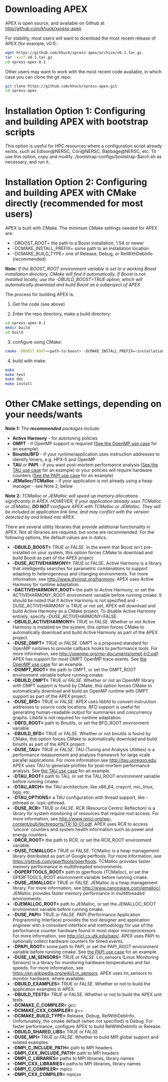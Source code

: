 # Downloading APEX

APEX is open source, and available on Github at [http//github.com/khuck/xpress-apex](http//github.com/khuck/xpress-apex).

For stability, most users will want to download the most recent release of APEX (for example, v0.1):

```bash
wget https://github.com/khuck/xpress-apex/archive/v0.1.tar.gz
tar -xvzf v0.1.tar.gz
cd xpress-apex-0.1
```

Other users may want to work with the most recent code available, in which case you can clone the git repo:

```bash
git clone https://github.com/khuck/xpress-apex.git
cd xpress-apex
```

# Installation Option 1: Configuring and building APEX with bootstrap scripts

This option is useful for HPC resources where a configuration script already exists, such as Edison@NERSC, Cori@NERSC, Babbage@NERSC, etc.  To use this option, copy and modify ./bootstrap-configs/bootstrap-$arch.sh as necessary, and run it.

# Installation Option 2: Configuring and building APEX with CMake directly (recommended for most users)

APEX is built with CMake. The minimum CMake settings needed for APEX are:

* -DBOOST_ROOT= the path to a Boost installation, 1.54 or newer
* -DCMAKE_INSTALL_PREFIX= some path to an installation location
* -DCMAKE_BUILD_TYPE= one of Release, Debug, or RelWithDebInfo (recommended)

**Note:** *If the BOOST_ROOT environment variable is set to a working Boost installation directory, CMake will find it automatically. If Boost is not installed locally, use the -DBUILD_BOOST=TRUE option, which will automatically download and build Boost as a subproject of APEX.*

The process for building APEX is:

1) Get the code (see above)

2) Enter the repo directory, make a build directory:

```bash
cd xpress-apex-0.1
mkdir build
cd build
```

3) configure using CMake:

```bash
cmake -DBOOST_ROOT=<path-to-boost> -DCMAKE_INSTALL_PREFIX=<installation-path> -DCMAKE_BUILD_TYPE=RelWithDebInfo ..
```

4) build with make:

```bash
make
make test
make doc
make install
```

# Other CMake settings, depending on your needs/wants

**Note 1:** *The **recommended** packages include:*

* **Active Harmony** - for autotuning policies
* **OMPT** - if OpenMP support is required ([See the OpenMP use case](usecases.md#openmp-example) for an example)
* **Binutils/BFD** - if your runtime/application uses instruction addresses to identify timers, e.g. HPX-5 and OpenMP
* **TAU** *or* **PAPI** - if you want post-mortem performance analysis ([See the TAU use case](usecases.md#with-tau) for an example) or your policies will require hardware counters ([See the PAPI use case](usecases.md#with-papi) for an example)
* **JEMalloc/TCMalloc** - if your application is not already using a heap manager - see Note 2, below

**Note 2:** *TCMalloc or JEMalloc will speed up memory allocations *significantly* in APEX. HOWEVER, If your application already uses TCMalloc or JEMalloc, **DO NOT** configure APEX with TCMalloc or JEMalloc. They will be included at application link time, and may conflict with the version detected by and linked into APEX.*

There are several utility libraries that provide additional functionality in APEX. Not all libraries are required, but some are recommended.  For the following options, the default values are in *italics*.

* **-DBUILD\_BOOST=**
  TRUE or *FALSE*.  In the event that Boost isn't pre-installed on your system, this option forces CMake to download and build Boost as part of the APEX project.
* **-DUSE\_ACTIVEHARMONY=**
  *TRUE* or FALSE.  Active Harmony is a library that intelligently searches for parametric combinations to support adapting to heterogeneous and changing environments.  For more information, see <http://www.dyninst.org/harmony>.  APEX uses Active Harmony for runtime adaptation.
* **-DACTIVEHARMONY\_ROOT=**
  the path to Active Harmony, or set the ACTIVEHARMONY_ROOT environment variable before running cmake.  It should be noted that if Active Harmony is not specified and -DUSE_ACTIVEHARMONY is TRUE or not set, APEX will download and build Active Harmony as a CMake project. To disable Active Harmony entirely, specify -DUSE_ACTIVEHARMONY=FALSE.
* **-DBUILD\_ACTIVEHARMONY=**
  TRUE or *FALSE*.  Whether or not Active Harmony is installed on the system, this option forces CMake to automatically download and build Active Harmony as part of the APEX project.
* **-DUSE\_OMPT=**
  TRUE or *FALSE*.  OMPT is a proposed standard for OpenMP runtimes to provide callback hooks to performance tools. For more information, see <http://openmp.org/mp-documents/ompt-tr2.pdf>.  APEX has support for most OMPT OpenMP trace events. See [the OpenMP use case](usecases.md#openmp-example) for an example.
* **-DOMPT\_ROOT=**
  the path to OMPT, or set the OMPT_ROOT environment variable before running cmake.
* **-DBUILD\_OMPT=**
  TRUE or *FALSE*. Whether or not an OpenMP library with OMPT support is found by CMake, this option forces CMake to automatically download and build an OpenMP runtime with OMPT support as part of the APEX project.
* **-DUSE\_BFD=**
  TRUE or *FALSE*.  APEX uses libbfd to convert instruction addresses to source code locations. BFD support is useful for generating human-readable output for summaries and concurrency graphs. Libbfd is not required for runtime adaptation.
* **-DBFD\_ROOT=**
  path to Binutils, or set the BFD_ROOT environment variable.
* **-DBUILD\_BFD=**
  TRUE or FALSE.  Whether or not binutils is found by CMake, this option forces CMake to automatically download and build binutils as part of the APEX project.
* **-DUSE\_TAU=**
  TRUE or *FALSE*.  TAU (Tuning and Analysis Utilities) is a performance measurement and analysis framework for large scale parallel applications. For more information see <http://tau.uoregon.edu>.  APEX uses TAU to generate profiles for post-mortem performance analysis. See [the TAU use case](usecases.md#tau-example) for an example.
* **-DTAU\_ROOT=**
  path to TAU, or set the TAU_ROOT environment variable before running cmake.
* **-DTAU\_ARCH=**
  the TAU architecture, like x86_64, craycnl, mic_linux, bgq, etc.
* **-DTAU\_OPTIONS=**
  a TAU configuration with thread support, like -pthread or -icpc-pthread.
* **-DUSE\_RCR=**
  TRUE or *FALSE*.  RCR (Resource Centric Reflection) is a library for system monitoring of resources that require root access.  For more information, see <http://www.renci.org/wp-content/pub/techreports/TR-10-01.pdf>.  APEX uses RCR to access 'uncore' counters and system health information such as power and energy counters.
* **-DRCR\_ROOT=**
  the path to RCR, or set the RCR_ROOT environment variable.
* **-DUSE\_TCMALLOC=**
  TRUE or *FALSE*.  TCMalloc is a heap management library distributed as part of Google perftools. For more information, see <https://github.com/gperftools/gperftools>.  TCMalloc provides faster memory performance in multithreaded environments.
* **-DGPERFTOOLS\_ROOT=**
  path to gperftools (TCMalloc), or set the GPERFTOOLS_ROOT environment variable before running cmake.
* **-DUSE\_JEMALLOC=**
  TRUE or *FALSE*.  JEMalloc is a heap management library.  For more information, see <http://www.canonware.com/jemalloc/>.  JEMalloc provides faster memory performance in multithreaded environments.
* **-DJEMALLOC\_ROOT=**
  path to JEMalloc, or set the JEMALLOC_ROOT environment variable before running cmake.
* **-DUSE\_PAPI=**
  TRUE or *FALSE*.  PAPI (Performance Application Programming Interface) provides the tool designer and application engineer with a consistent interface and methodology for use of the performance counter hardware found in most major microprocessors.  For more information, see <http://icl.cs.utk.edu/papi/>.  APEX uses PAPI to optionally collect hardware counters for timed events.
* **-DPAPI\_ROOT=**
  some path to PAPI, or set the PAPI_ROOT environment variable before running cmake. See [the PAPI use case](usecases.md#papi-example) for an example.
* **-DUSE\_LM\_SENSORS=**
  TRUE or *FALSE*. Lm\_sensors (Linux Monitoring Sensors) is a library for monitoring hardware temperatures and fan speeds. For more information, see <https://en.wikipedia.org/wiki/Lm_sensors>.  APEX uses lm\_sensors to monitor hardware, where available.
* **-DBUILD\_EXAMPLES=**
  TRUE or *FALSE*. Whether or not to build the application examples in APEX.
* **-DBUILD\_TESTS=**
  *TRUE* or FALSE. Whether or not to build the APEX unit tests.
* **-DCMAKE\_C\_COMPILER=**
  *gcc*
* **-DCMAKE\_CXX\_COMPILER=**
  *g++*
* **-DCMAKE\_BUILD\_TYPE=**
  Release, *Debug*, RelWithDebInfo. Unfortunately, the cmake default (when not specified) is Debug. For faster performance, configure APEX to build RelWithDebInfo or Release.
* **-DBUILD\_SHARED\_LIBS=**
  TRUE or FALSE
* **-DUSE\_MPI=**
  TRUE or *FALSE*. Whether to build MPI global support and related examples.
* **-DMPI\_C\_INCLUDE\_PATH=**
  path to MPI headers
* **-DMPI\_CXX\_INCLUDE\_PATH=**
  path to MPI headers
* **-DMPI\_C\_LIBRARIES=**
  paths to MPI libraries, library names
* **-DMPI\_CXX\_LIBRARIES=**
  paths to MPI libraries, library names
* **-DMPI\_C\_COMPILER=**
  mpicc
* **-DMPI\_CXX\_COMPILER=**
  mpicxx
